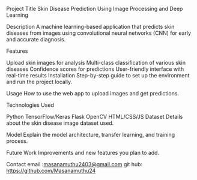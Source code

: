Project Title
Skin Disease Prediction Using Image Processing and Deep Learning

Description
A machine learning-based application that predicts skin diseases from images using convolutional neural networks (CNN) for early and accurate diagnosis.

Features

Upload skin images for analysis
Multi-class classification of various skin diseases
Confidence scores for predictions
User-friendly interface with real-time results
Installation
Step-by-step guide to set up the environment and run the project locally.

Usage
How to use the web app to upload images and get predictions.

Technologies Used

Python
TensorFlow/Keras
Flask
OpenCV
HTML/CSS/JS
Dataset
Details about the skin disease image dataset used.

Model
Explain the model architecture, transfer learning, and training process.

Future Work
Improvements and new features you plan to add.

Contact
email :masanamuthu2403@gmail.com
git hub: https://github.com/Masanamuthu24

